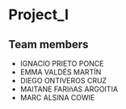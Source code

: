 # Project_I

## Team members

* IGNACIO PRIETO PONCE
* EMMA VALDÉS MARTÍN
* DIEGO ONTIVEROS CRUZ
* MAITANE FARIñAS ARGOITIA
* MARC ALSINA COWIE
